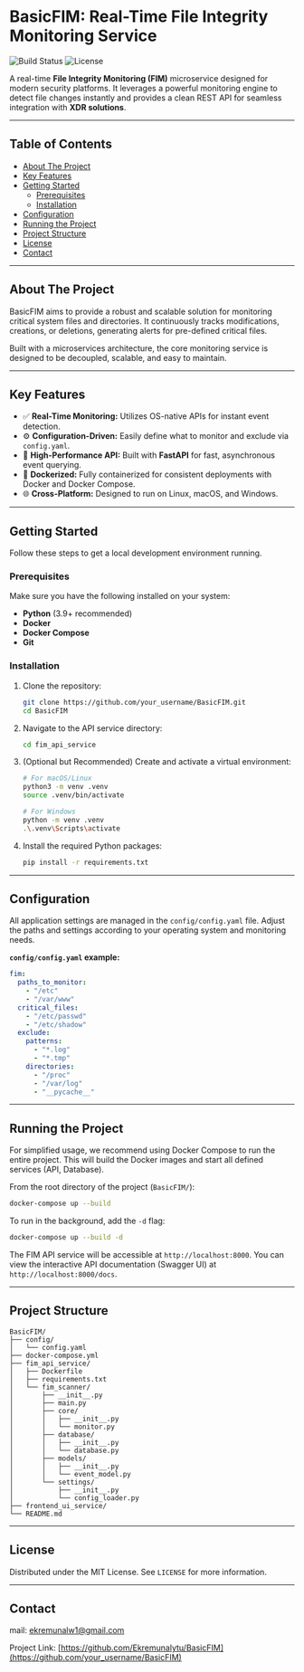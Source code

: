 # BasicFIM: Real-Time File Integrity Monitoring Service

![Build Status](https://img.shields.io/badge/build-passing-brightgreen)
![License](https://img.shields.io/badge/license-MIT-blue)

A real-time **File Integrity Monitoring (FIM)** microservice designed for modern security platforms. It leverages a powerful monitoring engine to detect file changes instantly and provides a clean REST API for seamless integration with **XDR solutions**.

---

## Table of Contents

- [About The Project](#about-the-project)
- [Key Features](#key-features)
- [Getting Started](#getting-started)
  - [Prerequisites](#prerequisites)
  - [Installation](#installation)
- [Configuration](#configuration)
- [Running the Project](#running-the-project)
- [Project Structure](#project-structure)
- [License](#license)
- [Contact](#contact)

---

## About The Project

BasicFIM aims to provide a robust and scalable solution for monitoring critical system files and directories. It continuously tracks modifications, creations, or deletions, generating alerts for pre-defined critical files.

Built with a microservices architecture, the core monitoring service is designed to be decoupled, scalable, and easy to maintain.

---

## Key Features

- ✅ **Real-Time Monitoring:** Utilizes OS-native APIs for instant event detection.
- ⚙️ **Configuration-Driven:** Easily define what to monitor and exclude via `config.yaml`.
- 🚀 **High-Performance API:** Built with **FastAPI** for fast, asynchronous event querying.
- 🐳 **Dockerized:** Fully containerized for consistent deployments with Docker and Docker Compose.
- 🌐 **Cross-Platform:** Designed to run on Linux, macOS, and Windows.

---

## Getting Started

Follow these steps to get a local development environment running.

### Prerequisites

Make sure you have the following installed on your system:

-   **Python** (3.9+ recommended)
-   **Docker**
-   **Docker Compose**
-   **Git**

### Installation

1.  Clone the repository:
    ```bash
    git clone https://github.com/your_username/BasicFIM.git
    cd BasicFIM
    ```
2.  Navigate to the API service directory:
    ```bash
    cd fim_api_service
    ```
3.  (Optional but Recommended) Create and activate a virtual environment:
    ```bash
    # For macOS/Linux
    python3 -m venv .venv
    source .venv/bin/activate

    # For Windows
    python -m venv .venv
    .\.venv\Scripts\activate
    ```
4.  Install the required Python packages:
    ```bash
    pip install -r requirements.txt
    ```

---

## Configuration

All application settings are managed in the `config/config.yaml` file. Adjust the paths and settings according to your operating system and monitoring needs.

**`config/config.yaml` example:**

```yaml
fim:
  paths_to_monitor:
    - "/etc"
    - "/var/www"
  critical_files:
    - "/etc/passwd"
    - "/etc/shadow"
  exclude:
    patterns:
      - "*.log"
      - "*.tmp"
    directories:
      - "/proc"
      - "/var/log"
      - "__pycache__"
```

-----

## Running the Project

For simplified usage, we recommend using Docker Compose to run the entire project. This will build the Docker images and start all defined services (API, Database).

From the root directory of the project (`BasicFIM/`):

```bash
docker-compose up --build
```

To run in the background, add the `-d` flag:

```bash
docker-compose up --build -d
```

The FIM API service will be accessible at `http://localhost:8000`. You can view the interactive API documentation (Swagger UI) at `http://localhost:8000/docs`.

-----

## Project Structure

```
BasicFIM/
├── config/
│   └── config.yaml
├── docker-compose.yml
├── fim_api_service/
│   ├── Dockerfile
│   ├── requirements.txt
│   └── fim_scanner/
│       ├── __init__.py
│       ├── main.py
│       ├── core/
│       │   ├── __init__.py
│       │   └── monitor.py
│       ├── database/
│       │   ├── __init__.py
│       │   └── database.py
│       ├── models/
│       │   ├── __init__.py
│       │   └── event_model.py
│       └── settings/
│           ├── __init__.py
│           └── config_loader.py
├── frontend_ui_service/
└── README.md
```

-----

## License

Distributed under the MIT License. See `LICENSE` for more information.

---

## Contact

mail: ekremunalw1@gmail.com

Project Link: [https://github.com/Ekremunalytu/BasicFIM](https://github.com/your_username/BasicFIM)